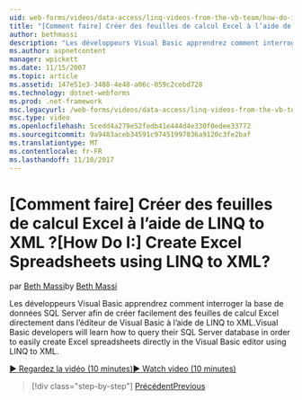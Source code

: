 ```yaml
---
uid: web-forms/videos/data-access/linq-videos-from-the-vb-team/how-do-i-create-excel-spreadsheets-using-linq-to-xml
title: "[Comment faire] Créer des feuilles de calcul Excel à l’aide de LINQ to XML ? | Microsoft Docs"
author: bethmassi
description: "Les développeurs Visual Basic apprendrez comment interroger la base de données SQL Server afin de créer facilement des feuilles de calcul Excel directement dans l’éditeur de Visual Basic nous..."
ms.author: aspnetcontent
manager: wpickett
ms.date: 11/15/2007
ms.topic: article
ms.assetid: 147e51e3-3488-4e48-a06c-059c2cebd728
ms.technology: dotnet-webforms
ms.prod: .net-framework
msc.legacyurl: /web-forms/videos/data-access/linq-videos-from-the-vb-team/how-do-i-create-excel-spreadsheets-using-linq-to-xml
msc.type: video
ms.openlocfilehash: 5cedd4a279e52fedb41e444d4e330f0edee33772
ms.sourcegitcommit: 9a9483aceb34591c97451997036a9120c3fe2baf
ms.translationtype: MT
ms.contentlocale: fr-FR
ms.lasthandoff: 11/10/2017
---
```

<a name="how-do-i-create-excel-spreadsheets-using-linq-to-xml"></a><span data-ttu-id="2b81a-104">[Comment faire] Créer des feuilles de calcul Excel à l’aide de LINQ to XML ?</span><span class="sxs-lookup"><span data-stu-id="2b81a-104">[How Do I:] Create Excel Spreadsheets using LINQ to XML?</span></span>
====================
<span data-ttu-id="2b81a-105">par [Beth Massi](https://github.com/bethmassi)</span><span class="sxs-lookup"><span data-stu-id="2b81a-105">by [Beth Massi](https://github.com/bethmassi)</span></span>

<span data-ttu-id="2b81a-106">Les développeurs Visual Basic apprendrez comment interroger la base de données SQL Server afin de créer facilement des feuilles de calcul Excel directement dans l’éditeur de Visual Basic à l’aide de LINQ to XML.</span><span class="sxs-lookup"><span data-stu-id="2b81a-106">Visual Basic developers will learn how to query their SQL Server database in order to easily create Excel spreadsheets directly in the Visual Basic editor using LINQ to XML.</span></span>

[<span data-ttu-id="2b81a-107">&#9654; Regardez la vidéo (10 minutes)</span><span class="sxs-lookup"><span data-stu-id="2b81a-107">&#9654; Watch video (10 minutes)</span></span>](https://channel9.msdn.com/Blogs/ASP-NET-Site-Videos/how-do-i-create-excel-spreadsheets-using-linq-to-xml)

>[!div class="step-by-step"]
[<span data-ttu-id="2b81a-108">Précédent</span><span class="sxs-lookup"><span data-stu-id="2b81a-108">Previous</span></span>](how-do-i-create-xml-documents-from-sql-data.md)
